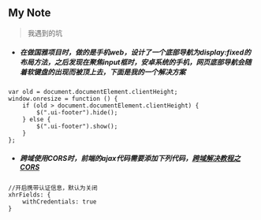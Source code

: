 My Note
--------
> 我遇到的坑

- ##### 在做国雅项目时，做的是手机web，设计了一个底部导航为display:fixed的布局方法，之后发现在聚焦input框时，安卓系统的手机，网页底部导航会随着软键盘的出现而被顶上去，下面是我的一个解决方案

```
var old = document.documentElement.clientHeight;
window.onresize = function () {
    if (old > document.documentElement.clientHeight) {
        $(".ui-footer").hide();
    } else {
        $(".ui-footer").show();
    }
};
```
- ##### 跨域使用CORS时，前端的ajax代码需要添加下列代码，[跨域解决教程之CORS](https://blog.yangxitian.cn/2016/05/04/JS-API%E8%B7%A8%E5%9F%9F%E8%A7%A3%E5%86%B3%E4%B9%8BCORS/)

```
//开启携带认证信息，默认为关闭
xhrFields: {
  	withCredentials: true
}
```